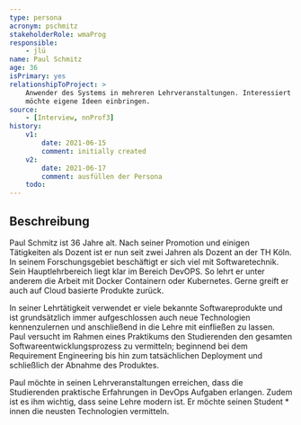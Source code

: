 ```yaml
---
type: persona
acronym: pschmitz
stakeholderRole: wmaProg
responsible:
    - jlü
name: Paul Schmitz
age: 36
isPrimary: yes
relationshipToProject: >
    Anwender des Systems in mehreren Lehrveranstaltungen. Interessiert an sinnvoller Weiterentwicklung.
    möchte eigene Ideen einbringen.
source:
    - [Interview, nnProf3]
history:
    v1:
        date: 2021-06-15
        comment: initially created
    v2:
        date: 2021-06-17
        comment: ausfüllen der Persona
    todo:
---
```


## Beschreibung

Paul Schmitz ist 36 Jahre alt. Nach seiner Promotion und einigen Tätigkeiten als Dozent
ist er nun seit zwei Jahren als Dozent an der TH Köln. In seinem Forschungsgebiet beschäftigt er sich 
viel mit Softwaretechnik. Sein Hauptlehrbereich liegt klar im Bereich DevOPS. So lehrt er unter anderem die Arbeit mit
Docker Containern oder Kubernetes. Gerne greift er auch auf Cloud basierte Produkte zurück.   

In seiner Lehrtätigkeit verwendet er viele bekannte Softwareprodukte und ist grundsätzlich immer aufgeschlossen auch neue
Technologien kennenzulernen und anschließend in die Lehre mit einfließen zu lassen. Paul versucht im Rahmen eines Praktikums 
den Studierenden den gesamten Softwareentwicklungsprozess zu vermitteln; 
beginnend bei dem Requirement Engineering bis hin zum tatsächlichen Deployment und schließlich der Abnahme des Produktes. 

Paul möchte in seinen Lehrveranstaltungen erreichen, dass die Studierenden praktische Erfahrungen in DevOps Aufgaben erlangen. 
Zudem ist es ihm wichtig, dass seine Lehre modern ist. Er möchte seinen Student * innen die neusten Technologien vermitteln.  
